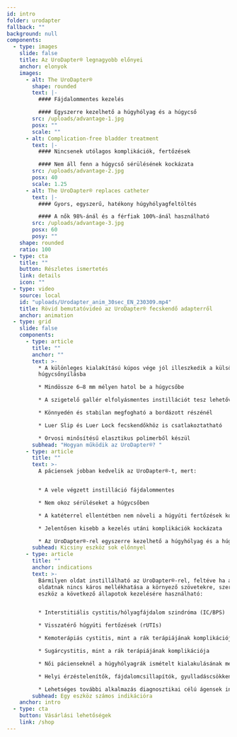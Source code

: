 ```yaml
---
id: intro
folder: urodapter
fallback: ""
background: null
components:
  - type: images
    slide: false
    title: Az UroDapter® legnagyobb előnyei
    anchor: elonyok
    images:
      - alt: The UroDapter®
        shape: rounded
        text: |-
          #### Fájdalommentes kezelés 

          #### Egyszerre kezelhető a húgyhólyag és a húgycső
        src: /uploads/advantage-1.jpg
        posx: ""
        scale: ""
      - alt: Complication-free bladder treatment
        text: |-
          #### Nincsenek utólagos komplikációk, fertőzések

          #### Nem áll fenn a húgycső sérülésének kockázata
        src: /uploads/advantage-2.jpg
        posx: 40
        scale: 1.25
      - alt: The UroDapter® replaces catheter
        text: |-
          #### Gyors, egyszerű, hatékony húgyhólyagfeltöltés

          #### A nők 98%-ánál és a férfiak 100%-ánál használható
        src: /uploads/advantage-3.jpg
        posx: 60
        posy: ""
    shape: rounded
    ratio: 100
  - type: cta
    title: ""
    button: Részletes ismertetés
    link: details
    icon: ""
  - type: video
    source: local
    id: "uploads/Urodapter_anim_30sec_EN_230309.mp4"
    title: Rövid bemutatóvideó az UroDapter® fecskendő adapterről
    anchor: animation
  - type: grid
    slide: false
    components:
      - type: article
        title: ""
        anchor: ""
        text: >-
          * A különleges kialakítású kúpos vége jól illeszkedik a külső
          húgycsőnyílásba 

          * Mindössze 6–8 mm mélyen hatol be a húgycsőbe 

          * A szigetelő gallér elfolyásmentes instillációt tesz lehetővé 

          * Könnyedén és stabilan megfogható a bordázott részénél 

          * Luer Slip és Luer Lock fecskendőkhöz is csatlakoztatható 

          * Orvosi minősítésű elasztikus polimerből készül
        subhead: "Hogyan működik az UroDapter®? "
      - type: article
        title: ""
        text: >-
          A páciensek jobban kedvelik az UroDapter®-t, mert:  


          * A vele végzett instilláció fájdalommentes 

          * Nem okoz sérüléseket a húgycsőben 

          * A katéterrel ellentétben nem növeli a húgyúti fertőzések kockázatát 

          * Jelentősen kisebb a kezelés utáni komplikációk kockázata 

          * Az UroDapter®-rel egyszerre kezelhető a húgyhólyag és a húgycső, ami katéterrel csak nagyon nehezen valósítható meg.
        subhead: Kicsiny eszköz sok előnnyel
      - type: article
        title: ""
        anchor: indications
        text: >-
          Bármilyen oldat instillálható az UroDapter®-rel, feltéve ha az
          oldatnak nincs káros mellékhatása a környező szövetekre, szervekre. Az
          eszköz a következő állapotok kezelésére használható: 


          * Interstitiális cystitis/hólyagfájdalom szindróma (IC/BPS) 

          * Visszatérő húgyúti fertőzések (rUTIs)  

          * Kemoterápiás cystitis, mint a rák terápiájának komplikációja 

          * Sugárcystitis, mint a rák terápiájának komplikációja 

          * Női pácienseknél a húgyhólyagrák ismételt kialakulásának megelőzése 

          * Helyi érzéstelenítők, fájdalomcsillapítók, gyulladáscsökkentők alkalmazása bármilyen indikációra 

          * Lehetséges további alkalmazás diagnosztikai célú ágensek instillációja – pl. retrográd uretrográfia, fisztulográfia
        subhead: Egy eszköz számos indikációra
    anchor: intro
  - type: cta
    button: Vásárlási lehetőségek
    link: /shop
---
```


